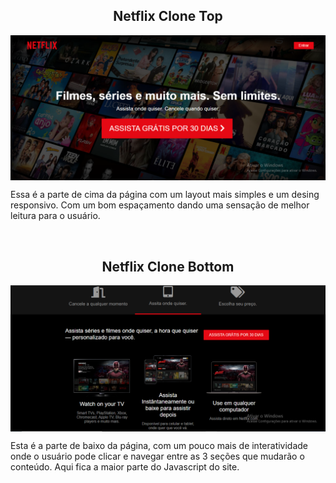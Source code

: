 <p align="center">
  <h2 align="center">Netflix Clone Top</h2>
  <img width="1080px" src="https://github.com/caioluiz/netflixClone/blob/main/img/Capturar.PNG" align="center" alt="Netflix Display">
</p>
<p>Essa é a parte de cima da página com um layout mais simples e um desing responsivo. Com um bom espaçamento dando uma sensação de melhor leitura para o usuário.</p>
</br>
<p align="center">
  <h2 align="center">Netflix Clone Bottom</h2>
  <img width="1080px" src="https://github.com/caioluiz/netflixClone/blob/main/img/Capturar2.PNG" align="center" alt="Netflix Display">
</p>
<p>Esta é a parte de baixo da página, com um pouco mais de interatividade onde o usuário pode clicar e navegar entre as 3 seções que mudarão o conteúdo. Aqui fica a maior parte do Javascript do site.</p>
